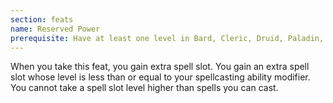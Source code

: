 ```yaml
---
section: feats
name: Reserved Power
prerequisite: Have at least one level in Bard, Cleric, Druid, Paladin, Ranger, Sorcerer, or Wizard
---
```

When you take this feat, you gain extra spell slot. You gain an extra spell slot whose level is less than or equal to your spellcasting ability modifier. You cannot take a spell slot level higher than spells you can cast.